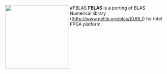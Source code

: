 #FBLAS
<img align="left" width="200" height="200" src="misc/logo.png">
**FBLAS** is a porting of BLAS Numerical library ([http://www.netlib.org/blas/](URL)) for Intel FPGA platform.

